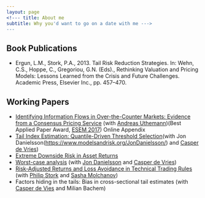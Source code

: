 ```yaml
---
layout: page
<!--- title: About me 
subtitle: Why you'd want to go on a date with me --->
---
```

## Book Publications
+ Ergun, L.M., Stork, P.A., 2013. Tail Risk Reduction Strategies. In: Wehn, C.S., Hoppe, C., Gregoriou, G.N. (Eds)., Rethinking Valuation and Pricing Models: Lessons Learned from the Crisis and Future Challenges. Academic Press, Elsevier Inc., pp. 457–470.

## Working Papers
+ [Identifying Information Flows in Over-the-Counter Markets: Evidence from a Consensus Pricing Service](SupportingMatrial/papers/KSDistancePaper.pdf) \(with [Andreas Uthemann](https://authe.github.io/)\)\(Best Applied Paper Award, [ESEM 2017](https://www.econometricsociety.org/content/2017-econometric-society-european-meeting-awards)\) Online Appendix
+ [Tail Index Estimation: Quantile-Driven Threshold Selection](SupportingMatrial/papers/KSDistancePaper.pdf)\(with Jon Danielsson(https://www.modelsandrisk.org/JonDanielsson/) and [Casper de Vries](https://personal.eur.nl/cdevries/)\)
+ [Extreme Downside Risk in Asset Returns](SupportingMatrial/papers/KSDistancePaper.pdf)
+ [Worst-case analysis](SupportingMatrial/papers/WorstCaseAnalysis.pdf) \(with [Jon Danielsson](https://www.modelsandrisk.org/JonDanielsson/) and [Casper de Vries](https://personal.eur.nl/cdevries/)\)
+ [Risk-Adjusted Returns and Loss Avoidance in Technical Trading Rules](SupportingMatrial/papers/TechTradingStrategy.pdf) \(with [Philip Stork](https://research.vu.nl/en/persons/philip-stork) and [Sasha Molchanov](https://www.massey.ac.nz/massey/expertise/profile.cfm?stref=507930)\)
+ Factors hiding in the tails: Bias in cross-sectional tail estimates \(with [Casper de Vies](https://personal.eur.nl/cdevries/) and Milian Bachem\)
